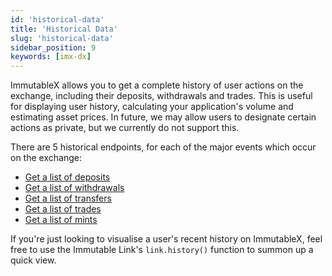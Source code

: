 ```yaml
---
id: 'historical-data'
title: 'Historical Data'
slug: 'historical-data'
sidebar_position: 9
keywords: [imx-dx]
---
```


ImmutableX allows you to get a complete history of user actions on the exchange, including their deposits, withdrawals and trades. This is useful for displaying user history, calculating your application's volume and estimating asset prices. In future, we may allow users to designate certain actions as private, but we currently do not support this.

There are 5 historical endpoints, for each of the major events which occur on the exchange:

- [Get a list of deposits](/reference#/operations/listDeposits)
- [Get a list of withdrawals](/reference#/operations/listWithdrawals)
- [Get a list of transfers](/reference#/operations/listTransfers)
- [Get a list of trades](/reference#/operations/listTrades)
- [Get a list of mints](/reference#/operations/listMints)

If you're just looking to visualise a user's recent history on ImmutableX, feel free to use the Immutable Link's `link.history()` function to summon up a quick view.
